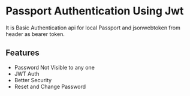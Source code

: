 
# Passport Authentication Using Jwt

It is Basic Authentication api for local Passport and jsonwebtoken from header as bearer token.





## Features

- Password Not Visible to any one
- JWT Auth
- Better Security
- Reset and Change Password 



